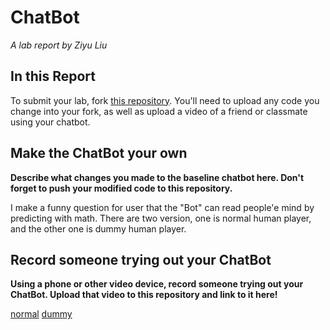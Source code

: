 # ChatBot

*A lab report by Ziyu Liu*

## In this Report

To submit your lab, fork [this repository](https://github.com/FAR-Lab/IDD-Fa18-Lab6). You'll need to upload any code you change into your fork, as well as upload a video of a friend or classmate using your chatbot.

## Make the ChatBot your own

**Describe what changes you made to the baseline chatbot here. Don't forget to push your modified code to this repository.**

I make a funny question for user that the "Bot" can read people'e mind by predicting with math. There are two version, one is normal human player, and the other one is dummy human player.

## Record someone trying out your ChatBot

**Using a phone or other video device, record someone trying out your ChatBot. Upload that video to this repository and link to it here!**

[normal](https://youtu.be/OxI5lHBPKyc)
[dummy](https://youtu.be/qICVR6v7iW0)
